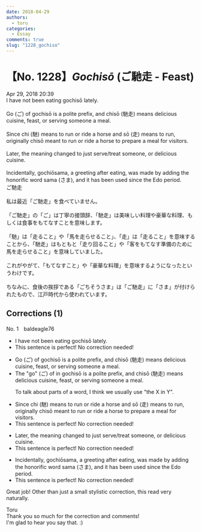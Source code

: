 ```yaml
---
date: 2018-04-29
authors:
  - toru
categories:
  - Essay
comments: true
slug: "1228_gochiso"
---
```


# 【No. 1228】<strong><em>Gochisō</strong></em> (ご馳走 - Feast)
<div class="date">Apr 29, 2018 20:39</div>
<div id="post"><div id="body_show_ori">
I have not been eating gochisō lately.<br/><br/>Go (ご) of gochisō is a polite prefix, and chisō (馳走) means delicious cuisine, feast, or serving someone a meal.<br/><br/>Since chi (馳) means to run or ride a horse and sō (走) means to run, originally chisō meant to run or ride a horse to prepare a meal for visitors.<br/><br/>Later, the meaning changed to just serve/treat someone, or delicious cuisine.<br/><br/>Incidentally, gochiōsama, a greeting after eating, was made by adding the honorific word sama (さま), and it has been used since the Edo period.
</div></div>

<!-- more -->

<div id="post_ja"><div id="body_show_mo">
ご馳走<br/><br/>私は最近「ご馳走」を食べていません。<br/><br/>「ご馳走」の「ご」は丁寧の接頭辞、「馳走」は美味しい料理や豪華な料理、もしくは食事をもてなすことを意味します。<br/><br/>「馳」は「走ること」や「馬を走らせること」、「走」は「走ること」を意味することから、「馳走」はもともと「走り回ること」や「客をもてなす準備のために馬を走らせること」を意味していました。<br/><br/>これがやがて、「もてなすこと」や「豪華な料理」を意味するようになったというわけです。<br/><br/>ちなみに、食後の挨拶である「ごちそうさま」は「ご馳走」に「さま」が付けられたもので、江戸時代から使われています。
</div></div>

## Corrections (1)
<div id="block"><div class="first_name"> No. 1　<span class="just_name">baldeagle76</span></div><div id="block2">
<ul class="correction_field">
<li class="incorrect">I have not been eating gochisō lately.</li>
<li class="corrected perfect">This sentence is perfect! No correction needed!</li>
</ul>
<ul class="correction_field">
<li class="incorrect">Go (ご) of gochisō is a polite prefix, and chisō (馳走) means delicious cuisine, feast, or serving someone a meal.</li>
<li class="corrected correct">
<span class="f_blue">The "g</span><span class="f_blue">o"</span> (ご) <span class="f_red"><span class="sline">of</span></span> <span class="f_blue">in </span>gochisō is a polite prefix, and chisō (馳走) means delicious cuisine, feast, or serving someone a meal.
<p class="correction_comment">To talk about parts of a word, I think we usually use "the X in Y".</p>
</li>
</ul>
<ul class="correction_field">
<li class="incorrect">Since chi (馳) means to run or ride a horse and sō (走) means to run, originally chisō meant to run or ride a horse to prepare a meal for visitors.</li>
<li class="corrected perfect">This sentence is perfect! No correction needed!</li>
</ul>
<ul class="correction_field">
<li class="incorrect">Later, the meaning changed to just serve/treat someone, or delicious cuisine.</li>
<li class="corrected perfect">This sentence is perfect! No correction needed!</li>
</ul>
<ul class="correction_field">
<li class="incorrect">Incidentally, gochiōsama, a greeting after eating, was made by adding the honorific word sama (さま), and it has been used since the Edo period.</li>
<li class="corrected perfect">This sentence is perfect! No correction needed!</li>
</ul>
<p class="comment_small">
 Great job! Other than just a small stylistic correction, this read very naturally.
</p>

</div><div class="name"><span class="just_name">Toru</span><br>
Thank you so much for the correction and comments!<br/>I'm glad to hear you say that. :)
</div>
</div>
